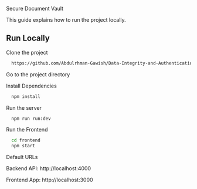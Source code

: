  Secure Document Vault

This guide explains how to run the project locally.


## Run Locally

Clone the project

```bash
  https://github.com/Abdulrhman-Gawish/Data-Integrity-and-Authentication-Final-Project
```

Go to the project directory

Install Dependencies

```bash
  npm install
```

Run the server

```bash
  npm run run:dev
```

Run the Frontend

```bash
  cd frontend
  npm start
```





Default URLs

Backend API: http://localhost:4000

Frontend App: http://localhost:3000
